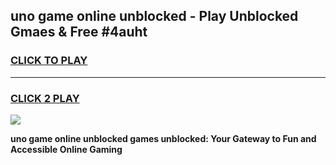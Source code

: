 
## uno game online unblocked - Play Unblocked Gmaes & Free #4auht
<h3>
<a href="https://news.freeplayer.one?title=uno_game_online_unblocked&ref=03M">CLICK TO PLAY</a></h3>
<hr>

<h3>
<a href="https://news.freeplayer.one?title=uno_game_online_unblocked&ref=03M">CLICK 2 PLAY</a>
  
</h3>

<a href="https://news.freeplayer.one?title=uno_game_online_unblocked&ref=03M"><img src="https://clearcache.store/games.png"></a>


**uno game online unblocked games unblocked: Your Gateway to Fun and Accessible Online Gaming**
